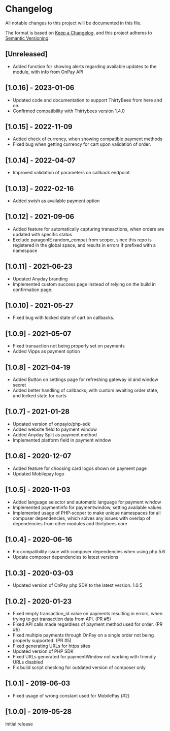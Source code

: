 # Changelog
All notable changes to this project will be documented in this file.

The format is based on [Keep a Changelog](https://keepachangelog.com/en/1.0.0/),
and this project adheres to [Semantic Versioning](https://semver.org/spec/v2.0.0.html).

## [Unreleased]
- Added function for showing alerts regarding available updates to the module, with info from OnPay API

## [1.0.16] - 2023-01-06
- Updated code and documentation to support ThirtyBees from here and on.
- Confirmed compatibility with Thirtybees version 1.4.0

## [1.0.15] - 2022-11-09
- Added check of currency, when showing compatible payment methods
- Fixed bug when getting currency for cart upon validation of order.

## [1.0.14] - 2022-04-07
- Improved validation of parameters on callback endpoint.

## [1.0.13] - 2022-02-16
- Added swish as available payment option

## [1.0.12] - 2021-09-06
- Added feature for automatically capturing transactions, when orders are updated with specific status
- Exclude paragonIE random_compat from scoper, since this repo is registered in the global space, and results in errors if prefixed with a namespace

## [1.0.11] - 2021-06-23
- Updated Anyday branding
- Implemented custom success page instead of relying on the build in confirmation page.

## [1.0.10] - 2021-05-27
- Fixed bug with locked state of cart on callbacks.

## [1.0.9] - 2021-05-07
- Fixed transaction not being properly set on payments
- Added Vipps as payment option

## [1.0.8] - 2021-04-19
- Added Button on settings page for refreshing gateway id and window secret
- Added better handling of callbacks, with custom awaiting order state, and locked state for carts

## [1.0.7] - 2021-01-28
- Updated version of onpayio/php-sdk
- Added website field to payment window
- Added Anyday Split as payment method
- Implemented platform field in payment window

## [1.0.6] - 2020-12-07
- Added feature for choosing card logos shown on payment page
- Updated Mobilepay logo

## [1.0.5] - 2020-11-03
- Added language selector and automatic language for payment window
- Implemented paymentinfo for paymentwindow, setting available values
- Implemented usage of PHP-scoper to make unique namespaces for all composer dependencies, which solves any issues with overlap of dependencies from other modules and thirtybees core

## [1.0.4] - 2020-06-16
- Fix compatibility issue with composer dependencies when using php 5.6
- Update composer dependencies to latest versions

## [1.0.3] - 2020-03-03
- Updated version of OnPay php SDK to the latest version. 1.0.5

## [1.0.2] - 2020-01-23
- Fixed empty transaction_id value on payments resulting in errors, when trying to get transaction data from API. (PR #5)
- Fixed API calls made regardless of payment method used for order. (PR #5)
- Fixed multiple payments through OnPay on a single order not being properly supported. (PR #5)
- Fixed generating URLs for https sites
- Updated version of PHP SDK
- Fixed URLs generated for paymentWindow not working with friendly URLs disabled
- Fix build script checking for outdated version of composer only

## [1.0.1] - 2019-06-03
- Fixed usage of wrong constant used for MobilePay (#2)

## [1.0.0] - 2019-05-28
Initial release
